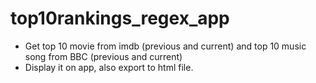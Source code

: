 # top10rankings_regex_app
- Get top 10 movie from imdb (previous and current) and top 10 music song from BBC (previous and current)
- Display it on app, also export to html file.
